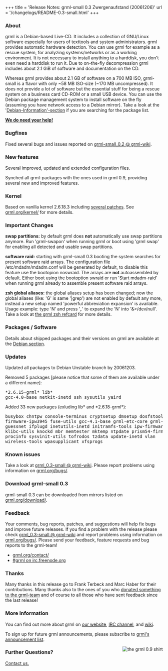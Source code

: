 +++
title = 'Release Notes: grml-small 0.3 Zwergenaufstand (20061206)'
url = '/changelogs/README-0.3-small.html'
+++

<h3>About</h3>

<p>grml is a Debian-based Live-CD. It includes a collection of GNU/Linux
software especially for users of texttools and system administrators. grml
provides automatic hardware detection. You can use grml for example as a
rescue system, for analyzing systems/networks or as a working environment. It
is not necessary to install anything to a harddisk, you don't even need a
harddisk to run it. Due to on-the-fly decompression grml includes about 2.1
GiB of software and documentation on the CD.</p>

<p>Whereas grml provides about 2.1 GB of software on a 700 MB
ISO, grml-small is a flavor with only ~58 MB ISO-size (~170 MB
uncompressed). It does not provide a lot of software but the
essential stuff for being a rescue system on a business card
CD-ROM or a small USB device. You can use the Debian package
management system to install software on the fly (assuming you
have network access to a Debian mirror). Take a look at the '<a
href="/files/">Debian-Information'-section</a> if you are
searching for the package list.</p>

<p><strong><a href="/donations/">We do need your help!</a></strong></p>

<h3>Bugfixes</h3>

<p>Fixed several bugs and issues reported on <a
href="https://github.com/grml/grml/wiki/grml-small_0.2">grml-small_0.2
@ grml-wiki</a>.</p>

<h3>New features</h3>

<p>Several improved, updated and extended configuration files.</p>

<p>Synched all grml-packages with the ones used in grml 0.9,
providing several new and improved features.</p>

<h3>Kernel</h3>

<p>Based on vanilla kernel 2.6.18.3 including <a
href="/kernel/">several patches</a>. See <a
href="/kernel/">grml.org/kernel/</a> for more details.</p>

<h3>Important Changes</h3>

<p><strong>swap partitions:</strong> by default grml does
<strong>not</strong> automatically use swap partitions anymore.
Run 'grml-swapon' when running grml or boot using 'grml swap'
for enabling all detected and usable swap partitions.</p>

<p><strong>software raid:</strong> starting with grml-small 0.3
booting the system searches for present software raid arrays.
The configuration file /etc/mdadm/mdadm.conf will be generated
by default, to disable this feature use the bootopion noswraid.
The arrays are <strong>not</strong> autoassembled by default.
Either boot using the bootoption swraid or run 'Start
mdadm-raid' when running grml already to assemble present
software raid arrays.</p>

<p><strong>zsh global aliases:</strong> the global aliases setup
has been changed; now the global aliases (like: 'G' is same
'|grep') are not enabled by default any more, instead a new
setup named 'powerful abbreviation expansion' is available.
Usage example: type 'N' and press ',.' to expand the 'N' into
'&amp;&gt;/dev/null'. Take a look at <a
href="/zsh/#grmlzshrefcard">the grml zsh refcard</a> for more
details.</p>

<h3>Packages / Software</h3>

<p>Details about shipped packages and their versions on grml are
available at the <a href="http://grml.org/files/#debian">Debian
section</a>.</p>

<h3>Updates</h3>

<p>Updated all packages to Debian Unstable branch by 20061203.</p>

<p>Removed 5 packages [please notice that some of them are
available under a different name]:</p>

<pre class="rahmen">
*2.6.15-grml* lib*
gcc-4.0-base netkit-inetd ssh sysutils yaird
</pre>

<p>Added 33 new packages (exluding lib* and *2.6.18-grml*):</p>

<pre class="rahmen">
busybox chntpw console-terminus cryptsetup dmsetup dosfstools
firmware-ipw3945 fuse-utils gcc-4.1-base grml-etc-core grml-network
guessnet ifplugd inetutils-inetd initramfs-tools ipw-firmware ipw3945d
klibc-utils knockd mbr memtester mktemp ntpdate prism54-firmware
procinfo sysvinit-utils tofrodos tzdata update-inetd vlan
wireless-tools wpasupplicant xfsprogs
</pre>

<h3>Known issues</h3>

<p>Take a look at <a
href="https://github.com/grml/grml/wiki/grml-small_0.3">grml_0.3-small
@ grml-wiki</a>.  Please report problems using information on
<a href="/bugs/">grml.org/bugs/</a>.</p>

<h3>Download grml-small 0.3</h3>

<p>grml-small 0.3 can be downloaded from mirrors listed on <a
href="/download/">grml.org/download/</a>.</p>

<h3>Feedback</h3>

<p>Your comments, bug reports, patches, and suggestions will
help fix bugs and improve future releases. If you find a
problem with the release please check <a
href="https://github.com/grml/grml/wiki/grml-small_0.3">grml_0.3-small
@ grml-wiki</a> and report problems using information on <a
href="/bugs/">grml.org/bugs/</a>. Please send your feedback,
feature requests and bug reports to the grml-team!</p>

<ul>
<li><a href="/contact/">grml.org/contact/</a>
<li><a href="/irc/">#grml on irc.freenode.org</a>
</ul>

<h3>Thanks</h3>

<p>Many thanks in this release go to Frank Terbeck and Marc
Haber for their contributions. Many thanks also to the ones of
you who <a href="/donations/">donated something to the
grml-team</a> and of course to all those who have sent feedback
since the last release!</p>

<h3>More Information</h3>

<p>You can find out more about grml on <a href="/">our website</a>, <a
href="/irc/">IRC channel</a>, and <a href="http://wiki.grml.org/">wiki</a>.

<p>To sign up for future grml announcements, please subscribe to <a
href="http://lists.mur.at/mailman/listinfo/grml-announce"> grml's
announcement list</a>.</p>


<p><a
href="http://www.spreadshirt.net/shop.php?article_id=3966156&view_id=4#top"><img
align="right" style="margin-left: 20px; border: 0"
src="/img/grmlshirt_0.9.jpg" alt="the grml 0.9 shirt" /></a></p>

<h3>Further Questions?</h3>

<p><a href="http://grml.org/contact/">Contact us.</a></p>
